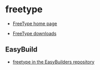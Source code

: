 # freetype

  * [FreeType home page](https://www.freetype.org/)

  * [FreeType downloads](https://download.savannah.gnu.org/releases/freetype/)


## EasyBuild

  * [freetype in the EasyBuilders repository]()

